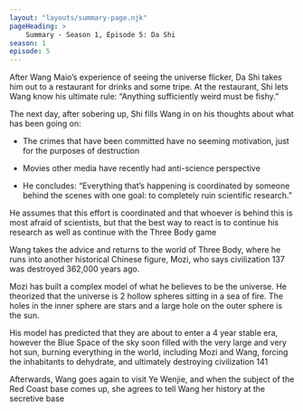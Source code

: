 ```yaml
---
layout: "layouts/summary-page.njk"
pageHeading: >
    Summary - Season 1, Episode 5: Da Shi
season: 1
episode: 5
---
```


After Wang Maio’s experience of seeing the universe flicker, Da Shi takes him out to a restaurant for drinks and some tripe. At the restaurant, Shi lets Wang know his ultimate rule: “Anything sufficiently weird must be fishy.”

The next day, after sobering up, Shi fills Wang in on his thoughts about what has been going on:
* The crimes that have been committed have no seeming motivation, just for the purposes of destruction

* Movies other media have recently had anti-science perspective

* He concludes: “Everything that’s happening is coordinated by someone behind the scenes with one goal: to completely ruin scientific research.”

He assumes that this effort is coordinated and that whoever is behind this is most afraid of scientists, but that the best way to react is to continue his research as well as continue with the Three Body game

Wang takes the advice and returns to the world of Three Body, where he runs into another historical Chinese figure, Mozi, who says civilization 137 was destroyed 362,000 years ago.

Mozi has built a complex model of what he believes to be the universe. He theorized that the universe is 2 hollow spheres sitting in a sea of fire. The holes in the inner sphere are stars and a large hole on the outer sphere is the sun.

His model has predicted that they are about to enter a 4 year stable era, however the Blue Space of the sky soon filled with the very large and very hot sun, burning everything in the world, including Mozi and Wang, forcing the inhabitants to dehydrate, and ultimately destroying civilization 141

Afterwards, Wang goes again to visit Ye Wenjie, and when the subject of the Red Coast base comes up, she agrees to tell Wang her history at the secretive base
